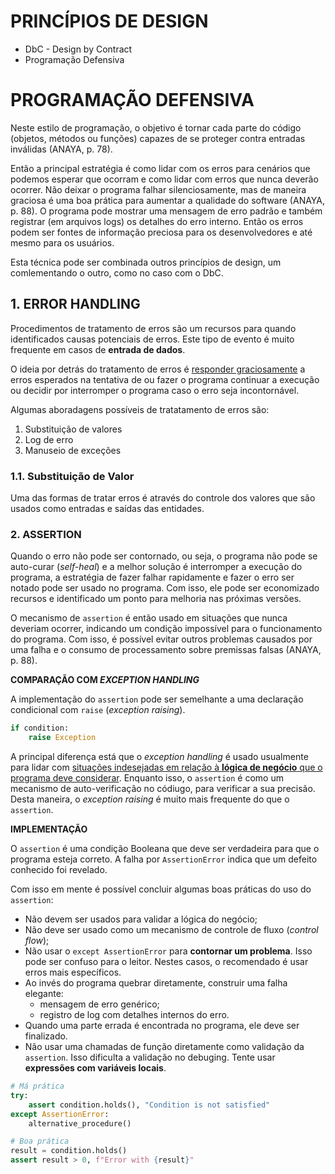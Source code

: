 # PRINCÍPIOS DE DESIGN

* DbC - Design by Contract
* Programação Defensiva


# PROGRAMAÇÃO DEFENSIVA

Neste estilo de programação, o objetivo é tornar cada parte do código (objetos, métodos ou funções) capazes de se proteger contra entradas inválidas (ANAYA, p. 78). 

Então a principal estratégia é como lidar com os erros para cenários que podemos esperar que ocorram e como lidar com erros que nunca deverão ocorrer.
Não deixar o programa falhar silenciosamente, mas de maneira graciosa é uma boa prática para aumentar a qualidade do software (ANAYA, p. 88). O programa pode mostrar uma mensagem de erro padrão e também registrar (em arquivos logs) os detalhes do erro interno. Então os erros podem ser fontes de informação preciosa para os desenvolvedores e até mesmo para os usuários.

Esta técnica pode ser combinada outros princípios de design, um comlementando o outro, como no caso com o DbC.


## 1. ERROR HANDLING

Procedimentos de tratamento de erros são um recursos para quando identificados causas potenciais de erros. Este tipo de evento é muito frequente em casos de **entrada de dados**.

O ideia por detrás do tratamento de erros é <u>responder graciosamente</u> a erros esperados na tentativa de ou fazer o programa continuar a execução ou decidir por interromper o programa caso o erro seja incontornável.

Algumas aboradagens possíveis de tratatamento de erros são:

1. Substituição de valores
2. Log de erro
3. Manuseio de exceções

### 1.1. Substituição de Valor

Uma das formas de tratar erros é através do controle dos valores que são usados como entradas e saídas das entidades.


### 2. ASSERTION

Quando o erro não pode ser contornado, ou seja, o programa não pode se auto-curar (*self-heal*) e a melhor solução é interromper a execução do programa, a estratégia de fazer falhar rapidamente e fazer o erro ser notado pode ser usado no programa. Com isso, ele pode ser economizado recursos e identificado um ponto para melhoria nas próximas versões.

O mecanismo de `assertion` é então usado em situações que nunca deveriam ocorrer, indicando um condição impossível para o funcionamento do programa. Com isso, é possível evitar outros problemas causados por uma falha e o consumo de processamento sobre premissas falsas (ANAYA, p. 88).

**COMPARAÇÃO COM *EXCEPTION HANDLING***

A implementação do `assertion` pode ser semelhante a uma declaração condicional com `raise` (*exception raising*).

```python
if condition:
    raise Exception
```

A principal diferença está que o *exception handling* é usado usualmente para lidar com <u>situações indesejadas em relação à <b>lógica de negócio</b> que o programa deve considerar</u>. Enquanto isso, o `assertion` é como um mecanismo de auto-verificação no códiugo, para verificar a sua precisão. Desta maneira, o *exception raising* é muito mais frequente do que o `assertion`.


**IMPLEMENTAÇÃO**

O `assertion` é uma condição Booleana que deve ser verdadeira para que o programa esteja correto. A falha por `AssertionError` indica que um defeito conhecido foi revelado.

Com isso em mente é possível concluir algumas boas práticas do uso do `assertion`:

* Não devem ser usados para validar a lógica do negócio;
* Não deve ser usado como um mecanismo de controle de fluxo (*control flow*);
* Não usar o `except AssertionError` para **contornar um problema**. Isso pode ser confuso para o leitor. Nestes casos, o recomendado é usar erros mais específicos.
* Ao invés do programa quebrar diretamente, construir uma falha elegante: 
    * mensagem de erro genérico; 
    * registro de log com detalhes internos do erro.
* Quando uma parte errada é encontrada no programa, ele deve ser finalizado. 
* Não usar uma chamadas de função diretamente como validação da `assertion`. Isso dificulta a validação no debuging. Tente usar **expressões com variáveis locais**.


```python
# Má prática
try:
    assert condition.holds(), "Condition is not satisfied"
except AssertionError:
    alternative_procedure()
```

```python
# Boa prática
result = condition.holds()
assert result > 0, f"Error with {result}"
```